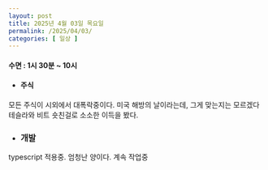 ```yaml
---
layout: post
title: 2025년 4월 03일 목요일
permalink: /2025/04/03/
categories: [ 일상 ]
---
```

#### 수면 : 1시 30분 ~ 10시<br/>
* #### 주식<br/>
모든 주식이 시외에서 대폭락중이다. 미국 해방의 날이라는데, 그게 맞는지는 모르겠다<br/>
테슬라와 비트 숏친걸로 소소한 이득을 봤다.<br/>
* ### 개발<br/>
typescript 적용중. 엄청난 양이다. 계속 작업중